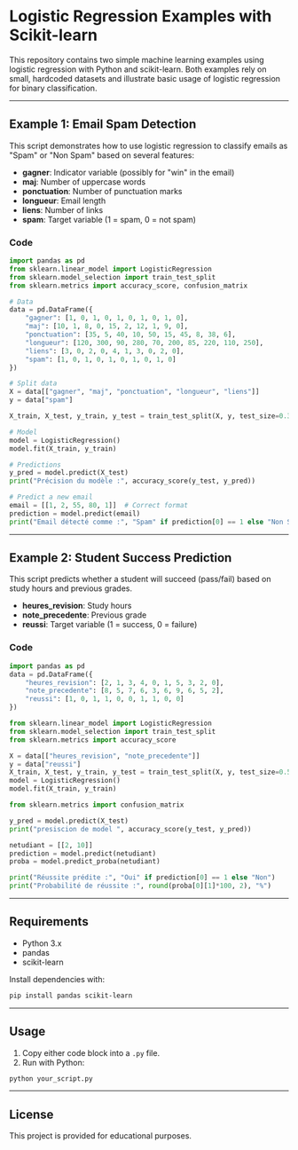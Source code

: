 # Logistic Regression Examples with Scikit-learn

This repository contains two simple machine learning examples using logistic regression with Python and scikit-learn. Both examples rely on small, hardcoded datasets and illustrate basic usage of logistic regression for binary classification.

---

## Example 1: Email Spam Detection

This script demonstrates how to use logistic regression to classify emails as "Spam" or "Non Spam" based on several features:

- **gagner**: Indicator variable (possibly for "win" in the email)
- **maj**: Number of uppercase words
- **ponctuation**: Number of punctuation marks
- **longueur**: Email length
- **liens**: Number of links
- **spam**: Target variable (1 = spam, 0 = not spam)

### Code

```python
import pandas as pd
from sklearn.linear_model import LogisticRegression
from sklearn.model_selection import train_test_split
from sklearn.metrics import accuracy_score, confusion_matrix

# Data
data = pd.DataFrame({
    "gagner": [1, 0, 1, 0, 1, 0, 1, 0, 1, 0],
    "maj": [10, 1, 8, 0, 15, 2, 12, 1, 9, 0],
    "ponctuation": [35, 5, 40, 10, 50, 15, 45, 8, 38, 6],
    "longueur": [120, 300, 90, 280, 70, 200, 85, 220, 110, 250],
    "liens": [3, 0, 2, 0, 4, 1, 3, 0, 2, 0],
    "spam": [1, 0, 1, 0, 1, 0, 1, 0, 1, 0]
})

# Split data
X = data[["gagner", "maj", "ponctuation", "longueur", "liens"]]
y = data["spam"]

X_train, X_test, y_train, y_test = train_test_split(X, y, test_size=0.3, random_state=1)

# Model
model = LogisticRegression()
model.fit(X_train, y_train)

# Predictions
y_pred = model.predict(X_test)
print("Précision du modèle :", accuracy_score(y_test, y_pred))

# Predict a new email
email = [[1, 2, 55, 80, 1]]  # Correct format
prediction = model.predict(email)
print("Email détecté comme :", "Spam" if prediction[0] == 1 else "Non Spam")
```

---

## Example 2: Student Success Prediction

This script predicts whether a student will succeed (pass/fail) based on study hours and previous grades.

- **heures_revision**: Study hours
- **note_precedente**: Previous grade
- **reussi**: Target variable (1 = success, 0 = failure)

### Code

```python
import pandas as pd
data = pd.DataFrame({
    "heures_revision": [2, 1, 3, 4, 0, 1, 5, 3, 2, 0],
    "note_precedente": [8, 5, 7, 6, 3, 6, 9, 6, 5, 2],
    "reussi": [1, 0, 1, 1, 0, 0, 1, 1, 0, 0]
})

from sklearn.linear_model import LogisticRegression
from sklearn.model_selection import train_test_split
from sklearn.metrics import accuracy_score

X = data[["heures_revision", "note_precedente"]]
y = data["reussi"]
X_train, X_test, y_train, y_test = train_test_split(X, y, test_size=0.5, random_state=1, shuffle=True)
model = LogisticRegression()
model.fit(X_train, y_train)

from sklearn.metrics import confusion_matrix

y_pred = model.predict(X_test)
print("presiscion de model ", accuracy_score(y_test, y_pred))

netudiant = [[2, 10]]
prediction = model.predict(netudiant)
proba = model.predict_proba(netudiant)

print("Réussite prédite :", "Oui" if prediction[0] == 1 else "Non")
print("Probabilité de réussite :", round(proba[0][1]*100, 2), "%")
```

---

## Requirements

- Python 3.x
- pandas
- scikit-learn

Install dependencies with:

```bash
pip install pandas scikit-learn
```

---

## Usage

1. Copy either code block into a `.py` file.
2. Run with Python:

```bash
python your_script.py
```

---

## License

This project is provided for educational purposes.
